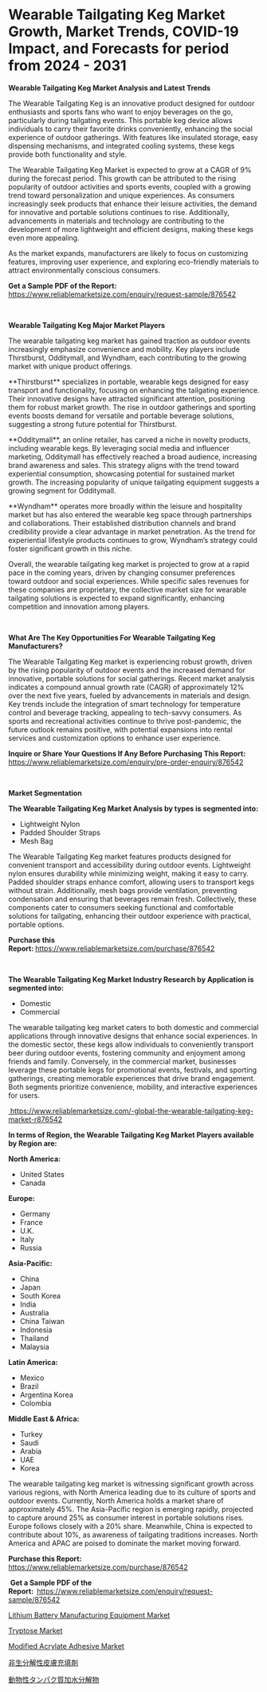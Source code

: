 <p><h1>Wearable Tailgating Keg Market Growth, Market Trends, COVID-19 Impact, and Forecasts for period from 2024 - 2031</h1></p><p><strong>Wearable Tailgating Keg Market Analysis and Latest Trends</strong></p>
<p><p>The Wearable Tailgating Keg is an innovative product designed for outdoor enthusiasts and sports fans who want to enjoy beverages on the go, particularly during tailgating events. This portable keg device allows individuals to carry their favorite drinks conveniently, enhancing the social experience of outdoor gatherings. With features like insulated storage, easy dispensing mechanisms, and integrated cooling systems, these kegs provide both functionality and style.</p><p>The Wearable Tailgating Keg Market is expected to grow at a CAGR of 9% during the forecast period. This growth can be attributed to the rising popularity of outdoor activities and sports events, coupled with a growing trend toward personalization and unique experiences. As consumers increasingly seek products that enhance their leisure activities, the demand for innovative and portable solutions continues to rise. Additionally, advancements in materials and technology are contributing to the development of more lightweight and efficient designs, making these kegs even more appealing. </p><p>As the market expands, manufacturers are likely to focus on customizing features, improving user experience, and exploring eco-friendly materials to attract environmentally conscious consumers.</p></p>
<p><strong>Get a Sample PDF of the Report:&nbsp;</strong> <a href="https://www.reliablemarketsize.com/enquiry/request-sample/876542">https://www.reliablemarketsize.com/enquiry/request-sample/876542</a></p>
<p>&nbsp;</p>
<p><strong>Wearable Tailgating Keg Major Market Players</strong></p>
<p><p>The wearable tailgating keg market has gained traction as outdoor events increasingly emphasize convenience and mobility. Key players include Thirstburst, Odditymall, and Wyndham, each contributing to the growing market with unique product offerings.</p><p>**Thirstburst** specializes in portable, wearable kegs designed for easy transport and functionality, focusing on enhancing the tailgating experience. Their innovative designs have attracted significant attention, positioning them for robust market growth. The rise in outdoor gatherings and sporting events boosts demand for versatile and portable beverage solutions, suggesting a strong future potential for Thirstburst.</p><p>**Odditymall**, an online retailer, has carved a niche in novelty products, including wearable kegs. By leveraging social media and influencer marketing, Odditymall has effectively reached a broad audience, increasing brand awareness and sales. This strategy aligns with the trend toward experiential consumption, showcasing potential for sustained market growth. The increasing popularity of unique tailgating equipment suggests a growing segment for Odditymall.</p><p>**Wyndham** operates more broadly within the leisure and hospitality market but has also entered the wearable keg space through partnerships and collaborations. Their established distribution channels and brand credibility provide a clear advantage in market penetration. As the trend for experiential lifestyle products continues to grow, Wyndham’s strategy could foster significant growth in this niche.</p><p>Overall, the wearable tailgating keg market is projected to grow at a rapid pace in the coming years, driven by changing consumer preferences toward outdoor and social experiences. While specific sales revenues for these companies are proprietary, the collective market size for wearable tailgating solutions is expected to expand significantly, enhancing competition and innovation among players.</p></p>
<p>&nbsp;</p>
<p><strong>What Are The Key Opportunities For Wearable Tailgating Keg Manufacturers?</strong></p>
<p><p>The Wearable Tailgating Keg market is experiencing robust growth, driven by the rising popularity of outdoor events and the increased demand for innovative, portable solutions for social gatherings. Recent market analysis indicates a compound annual growth rate (CAGR) of approximately 12% over the next five years, fueled by advancements in materials and design. Key trends include the integration of smart technology for temperature control and beverage tracking, appealing to tech-savvy consumers. As sports and recreational activities continue to thrive post-pandemic, the future outlook remains positive, with potential expansions into rental services and customization options to enhance user experience.</p></p>
<p><strong>Inquire or Share Your Questions If Any Before Purchasing This Report:</strong> <a href="https://www.reliablemarketsize.com/enquiry/pre-order-enquiry/876542">https://www.reliablemarketsize.com/enquiry/pre-order-enquiry/876542</a></p>
<p>&nbsp;</p>
<p><strong>Market Segmentation</strong></p>
<p><strong>The Wearable Tailgating Keg Market Analysis by types is segmented into:</strong></p>
<p><ul><li>Lightweight Nylon</li><li>Padded Shoulder Straps</li><li>Mesh Bag</li></ul></p>
<p><p>The Wearable Tailgating Keg market features products designed for convenient transport and accessibility during outdoor events. Lightweight nylon ensures durability while minimizing weight, making it easy to carry. Padded shoulder straps enhance comfort, allowing users to transport kegs without strain. Additionally, mesh bags provide ventilation, preventing condensation and ensuring that beverages remain fresh. Collectively, these components cater to consumers seeking functional and comfortable solutions for tailgating, enhancing their outdoor experience with practical, portable options.</p></p>
<p><strong>Purchase this Report:&nbsp;</strong><a href="https://www.reliablemarketsize.com/purchase/876542">https://www.reliablemarketsize.com/purchase/876542</a></p>
<p>&nbsp;</p>
<p><strong>The Wearable Tailgating Keg Market Industry Research by Application is segmented into:</strong></p>
<p><ul><li>Domestic</li><li>Commercial</li></ul></p>
<p><p>The wearable tailgating keg market caters to both domestic and commercial applications through innovative designs that enhance social experiences. In the domestic sector, these kegs allow individuals to conveniently transport beer during outdoor events, fostering community and enjoyment among friends and family. Conversely, in the commercial market, businesses leverage these portable kegs for promotional events, festivals, and sporting gatherings, creating memorable experiences that drive brand engagement. Both segments prioritize convenience, mobility, and interactive experiences for users.</p></p>
<p><a href="https://www.reliablemarketsize.com/-global-the-wearable-tailgating-keg-market-r876542">&nbsp;https://www.reliablemarketsize.com/-global-the-wearable-tailgating-keg-market-r876542</a></p>
<p><strong>In terms of Region, the Wearable Tailgating Keg Market Players available by Region are:</strong></p>
<p>
    <p> <strong> North America: </strong>
        <ul>
            <li>United States</li>
            <li>Canada</li>
        </ul>
        </p> 
    <p> <strong> Europe: </strong>
        <ul>
            <li>Germany</li>
            <li>France</li>
            <li>U.K.</li>
            <li>Italy</li>
            <li>Russia</li>
        </ul>
        </p> 
    <p> <strong> Asia-Pacific: </strong>
        <ul>
            <li>China</li>
            <li>Japan</li>
            <li>South Korea</li>
            <li>India</li>
            <li>Australia</li>
            <li>China Taiwan</li>
            <li>Indonesia</li>
            <li>Thailand</li>
            <li>Malaysia</li>
        </ul>
        </p> 
    <p> <strong> Latin America: </strong>
        <ul>
            <li>Mexico</li>
            <li>Brazil</li>
            <li>Argentina Korea</li>
            <li>Colombia</li>
        </ul>
        </p> 
    <p> <strong> Middle East & Africa: </strong>
        <ul>
            <li>Turkey</li>
            <li>Saudi</li>
            <li>Arabia</li>
            <li>UAE</li>
            <li>Korea</li>
        </ul>
    </p>
    </p>
<p><p>The wearable tailgating keg market is witnessing significant growth across various regions, with North America leading due to its culture of sports and outdoor events. Currently, North America holds a market share of approximately 45%. The Asia-Pacific region is emerging rapidly, projected to capture around 25% as consumer interest in portable solutions rises. Europe follows closely with a 20% share. Meanwhile, China is expected to contribute about 10%, as awareness of tailgating traditions increases. North America and APAC are poised to dominate the market moving forward.</p></p>
<p><strong>Purchase this Report: </strong><a href="https://www.reliablemarketsize.com/purchase/876542">https://www.reliablemarketsize.com/purchase/876542</a></p>
<p>&nbsp;<strong>Get a Sample PDF of the Report:&nbsp;&nbsp;</strong><a href="https://www.reliablemarketsize.com/enquiry/request-sample/876542">https://www.reliablemarketsize.com/enquiry/request-sample/876542</a></p>
<p><strong></strong></p>
<p><p><a href="https://www.linkedin.com/pulse/global-lithium-battery-manufacturing-equipment-industry-research-r0oaf?trackingId=T4q63l69TsC%2FnWvkPz62xA%3D%3D">Lithium Battery Manufacturing Equipment Market</a></p><p><a href="https://issuu.com/reportprime-2/docs/tryptose-market-size-2030.pptx_92209588fe059a">Tryptose Market</a></p><p><a href="https://issuu.com/reportprime-2/docs/modified-acrylate-adhesive-market-s_9613ce06ab4e09">Modified Acrylate Adhesive Market</a></p><p><a href="https://medium.com/@rot5z9maragh/%E3%82%B0%E3%83%AD%E3%83%BC%E3%83%90%E3%83%AB%E9%9D%9E%E7%94%9F%E5%88%86%E8%A7%A3%E6%80%A7-dermal-fillers-%E5%B8%82%E5%A0%B4%E3%81%AE%E8%A6%8F%E6%A8%A1%E3%81%A8%E5%B8%82%E5%A0%B4%E5%8B%95%E5%90%91%E5%88%86%E6%9E%90-%E5%9C%B0%E5%9F%9F%E3%81%AE%E5%B1%95%E6%9C%9B-%E7%AB%B6%E4%BA%89%E6%88%A6%E7%95%A5%E3%81%AB%E5%9F%BA%E3%81%A5%E3%81%8F2024%E5%B9%B4%E3%81%8B%E3%82%892031%E5%B9%B4%E3%81%BE%E3%81%A7%E3%81%AE%E4%BA%88%E6%B8%AC-7305cd250b60">非生分解性皮膚充填剤</a></p><p><a href="https://medium.com/@rot5z9maragh/%E5%8B%95%E7%89%A9%E6%80%A7%E3%82%BF%E3%83%B3%E3%83%91%E3%82%AF%E8%B3%AA%E5%8A%A0%E6%B0%B4%E5%88%86%E8%A7%A3%E7%89%A9%E5%B8%82%E5%A0%B4%E3%81%AE%E8%A6%8F%E6%A8%A1-%E5%B8%82%E5%A0%B4%E3%82%BB%E3%82%B0%E3%83%A1%E3%83%B3%E3%83%86%E3%83%BC%E3%82%B7%E3%83%A7%E3%83%B3-%E5%B8%82%E5%A0%B4%E5%8B%95%E5%90%91%E3%81%8A%E3%82%88%E3%81%B32031%E5%B9%B4%E3%81%BE%E3%81%A7%E3%81%AE%E6%88%90%E9%95%B7%E5%88%86%E6%9E%90%E4%BA%88%E6%B8%AC-6fee73d4ade3">動物性タンパク質加水分解物</a></p></p>